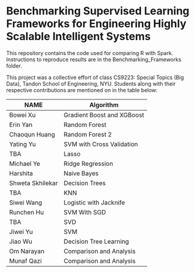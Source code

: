 # Benchmarking Supervised Learning Frameworks for Engineering Highly Scalable Intelligent Systems

This repository contains the code used for comparing R with Spark. Instructions to reproduce results are in the Benchmarking_Frameworks folder.

This project was a collective effort of class CS9223: Special Topics (Big Data), Tandon School of Engineering, NYU. Students along with their respective contributions are mentioned on in the table below:


| NAME |	Algorithm |
|------|------------|
|	Bowei Xu	| Gradient Boost and XGBoost |
|	Erin Yan | Random Forest |
|	Chaoqun Huang |	Random Forest 2 |
|	Yating Yu |	SVM with Cross Validation |
| TBA | Lasso |
|	Michael Ye |	Ridge Regression |
| Harshita |	Naive Bayes |
|	Shweta Skhilekar |	Decision Trees |
| TBA | KNN |
|	Siwei Wang |	Logistic with Jacknife |
|	Runchen Hu |	SVM With SGD |
| TBA | SVD |
| Jiwei Yu |	SVM |
| Jiao Wu |	Decision Tree Learning |
| Om Narayan | Comparison and Analysis |
| Munaf Qazi | Comparison and Analysis |
